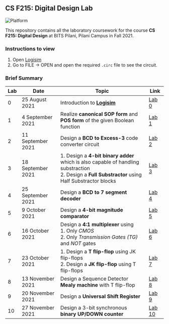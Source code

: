 ## CS F215: Digital Design Lab
![Platform](https://img.shields.io/static/v1?label=Platform&message=Logisim&color=informational&style=for-the-badge)

This repository contains all the laboratory coursework for the course **CS F215: Digital Design** at BITS Pilani, Pilani Campus in Fall 2021.

### Instructions to view

1. Open [Logisim](./logisim.exe) 
2. Go to FILE -> OPEN and open the required `.circ` file to see the circuit.

### Brief Summary

| Lab | Date | Topic | Link |
| ------------- | ------------- | --- | --|
| 0  | 25 August 2021  | Introduction to [**Logisim**](http://www.cburch.com/logisim/) | [Lab 0](./lab-00) |
| 1  | 4 September 2021  | Realize **canonical SOP form** and **POS form** of the given Boolean function | [Lab 1](./lab-01) |
| 2  | 11 September 2021  | Design a **BCD to Excess-3** code converter circuit | [Lab 2](./lab-02) |
| 3  | 18 September 2021  | 1. Design a **4-bit binary adder** which is also capable of handling substraction <br> 2. Design a **Full Substractor** using Half Substractor blocks | [Lab 3](./lab-03) |
| 4  | 25 September 2021  | Design a **BCD to 7 segment decoder** | [Lab 4](./lab-04) |
| 5  | 9 October 2021  | Design a **4-bit magnitude comparator** | [Lab 5](./lab-05) |
| 6  | 16 October 2021  | Design a **4:1 multiplexer** using <br>1. Only *CMOS* <br> 2. Only *Transmission Gates (TG)* and *NOT* gates | [Lab 6](./lab-06) |
| 7  | 23 October 2021  | 1. Design a **T flip-flop** using JK flip-flops <br> 2. Design a **JK flip-flop** using T flip-flops | [Lab 7](./lab-07) |
| 8  | 13 November 2021  | Design a Sequence Detector **Mealy machine** with T flip-flop | [Lab 8](./lab-08) |
| 9  | 20 November 2021  | Design a **Universal Shift Register** | [Lab 9](./lab-09) |
| 10  | 27 November 2021  | Design a 3-bit synchronous **binary UP/DOWN counter** | [Lab 10](./lab-10) |